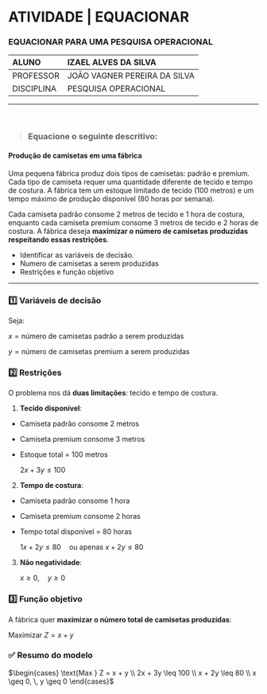 # ATIVIDADE | EQUACIONAR

### EQUACIONAR PARA UMA PESQUISA OPERACIONAL

|   ALUNO       |   IZAEL ALVES DA SILVA   |
|:---------------|:--------------------------|
|   PROFESSOR    |   JOÃO VAGNER PEREIRA DA SILVA         |
|   DISCIPLINA  |   PESQUISA OPERACIONAL |

---

<br>

> ### Equacione o seguinte descritivo:

#### Produção de camisetas em uma fábrica

Uma pequena fábrica produz dois tipos de camisetas: padrão e premium.
Cada tipo de camiseta requer uma quantidade diferente de tecido e tempo de costura. A fábrica tem um estoque limitado de tecido (100 metros) e um tempo máximo de produção disponível (80 horas por semana).

Cada camiseta padrão consome 2 metros de tecido e 1 hora de costura, enquanto cada camiseta premium consome 3 metros de tecido e 2 horas de costura.
A fábrica deseja **maximizar o número de camisetas produzidas respeitando essas restrições**. 

- Identificar as variáveis de decisão.
- Numero de camisetas a serem produzidas
- Restrições e função objetivo

---

### **1️⃣ Variáveis de decisão**

Seja:

$x = \text{número de camisetas padrão a serem produzidas}$

$y = \text{número de camisetas premium a serem produzidas}$

### **2️⃣ Restrições**

O problema nos dá **duas limitações**: tecido e tempo de costura.

1. **Tecido disponível**:

* Camiseta padrão consome 2 metros
* Camiseta premium consome 3 metros
* Estoque total = 100 metros

    $2x + 3y \leq 100$

2. **Tempo de costura**:

* Camiseta padrão consome 1 hora
* Camiseta premium consome 2 horas
* Tempo total disponível = 80 horas

    $1x + 2y \leq 80 \quad \text{ou apenas } x + 2y \leq 80$

3. **Não negatividade**:

    $x \geq 0, \quad y \geq 0$

### **3️⃣ Função objetivo**

A fábrica quer **maximizar o número total de camisetas produzidas**:

$\text{Maximizar } Z = x + y$

### ✅ **Resumo do modelo**

$\begin{cases}
\text{Max } Z = x + y \\
2x + 3y \leq 100 \\
x + 2y \leq 80 \\
x \geq 0, \, y \geq 0
\end{cases}$